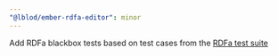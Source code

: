 ```yaml
---
"@lblod/ember-rdfa-editor": minor
---
```


Add RDFa blackbox tests based on test cases from the [RDFa test suite](https://www.w3.org/2006/07/SWD/RDFa/testsuite/)
